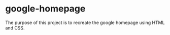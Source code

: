 # google-homepage
The purpose of this project is to recreate the google homepage using HTML and CSS.
